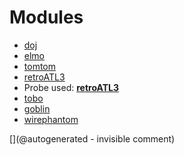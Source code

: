 
# Modules

* [doj](/doj/)
* [elmo](/elmo/)
* [tomtom](/tomtom/)
* [retroATL3](/retroATL3/)
* Probe used: __[retroATL3](/include/probes/auto/retroATL3.md)__
* [tobo](/tobo/)
* [goblin](/goblin/)
* [wirephantom](/wirephantom/)


[](@autogenerated - invisible comment)